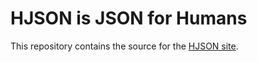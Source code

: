 # HJSON is JSON for Humans

This repository contains the source for the [HJSON site](http://laktak.github.io/hjson).
